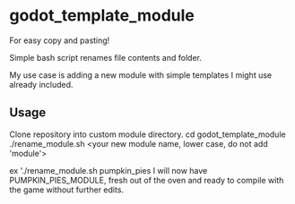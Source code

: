 # godot_template_module
For easy copy and pasting!

Simple bash script renames file contents and folder.

My use case is adding a new module with simple templates I might use already included.

## Usage
Clone repository into custom module directory.
cd godot_template_module
./rename_module.sh <your new module name, lower case, do not add 'module'>

ex './rename_module.sh pumpkin_pies
	I will now have PUMPKIN_PIES_MODULE, fresh out of the oven and ready to compile with the game without further edits.

